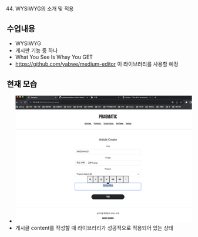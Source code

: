 44. WYSIWYG의 소개 및 적용

## 수업내용
- WYSIWYG
- 게시판 기능 중 하나
- What You See Is Whay You GET
- https://github.com/yabwe/medium-editor 이 라이브러리를 사용할 예정


## 현재 모습
- ![](https://github.com/KangminNa/Django_Pinterest/blob/main/44/1.png?raw=true)
- 게시글 content를 작성할 때 라이브러리가 성공적으로 적용되어 있는 상태
